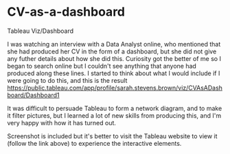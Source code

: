 # CV-as-a-dashboard

Tableau Viz/Dashboard

I was watching an interview with a Data Analyst online, who mentioned that she had produced her CV in the form of a dashboard, but she did not give any futher details about how she did this. Curiosity got the better of me so I began to search online but I couldn't see anything that anyone had produced along these lines. I started to think about what I would include if I were going to do this, and this is the result https://public.tableau.com/app/profile/sarah.stevens.brown/viz/CVAsADashboard/Dashboard1  

It was difficult to persuade Tableau to form a network diagram, and to make it filter pictures, but I learned a lot of new skills from producing this, and I'm very happy with how it has turned out. 

Screenshot is included but it's better to visit the Tableau website to view it (follow the link above) to experience the interactive elements. 
